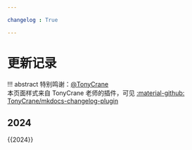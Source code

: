 ```yaml
---

changelog : True

---
```


# 更新记录

!!! abstract
    特别鸣谢：[@TonyCrane](https://github.com/TonyCrane)  
    本页面样式来自 TonyCrane 老师的插件，可见 [:material-github: TonyCrane/mkdocs-changelog-plugin](https://github.com/TonyCrane/mkdocs-changelog-plugin)

## 2024
{{2024}}
